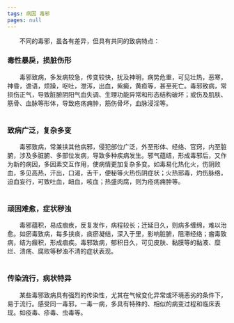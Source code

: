```yaml
---
tags: 病因 毒邪
pages: null
---
```

&emsp;&emsp;不同的毒邪，虽各有差异，但具有共同的致病特点：

### 毒性暴戾，损脏伤形
&emsp;&emsp;毒邪致病，多发病较急，传变较快，扰及神明，病势危重，可见壮热，恶寒，神昏，谵语，烦躁，呕吐，泄泻，出血，紫癜，黄疸等，甚至死亡。毒邪致病，常损伤正气，导致脏腑阴阳气血失调、生理功能异常和形态结构破坏；或伤及肌肤、筋骨、血脉等形体，导致疮疡痈肿，筋伤骨坏，血脉浸淫等。<br></br>

### 致病广泛，复杂多变
&emsp;&emsp;毒邪致病，常兼挟其他病邪，侵犯部位广泛，外至形体、经络、官窍，内至脏腑，涉及多脏腑、多部位发病，导致多种疾病发生。邪气蕴结，形成毒邪后，又作为新的病因，多因素交互作用，使病情更加复杂多变。如毒易化热化火，伤阴败血，多见高热，汗出，口渴，舌干，便秘等火热伤阴症状；火热邪毒，灼伤脉络，迫血妄行，可致吐血，衄血，咳血；热盛肉腐，则为疮疡痈肿等。<br></br>

### 顽固难愈，症状秽浊
&emsp;&emsp;毒邪蕴积，易成痼疾，反复发作，病程较长；迁延日久，则病多缠绵，难以治愈。如瘀毒致病，每多挟痰，痰瘀凝结，深入于里，影响脏腑，阻滞经络；瘤毒致病，结为癥积，形成痼疾。毒邪致病，郁积日久，可见皮肤、黏膜等的黏液、糜烂、溃疡、腐败等秽浊不清的症状表现。<br></br>

### 传染流行，病状特异
&emsp;&emsp;某些毒邪致病具有强烈的传染性，尤其在气候变化异常或环境恶劣的条件下，易于流行。感受同一毒邪，一毒一病，多具有特殊的、相似的病变过程和临床表现。如疫毒、疹毒、虫毒等。